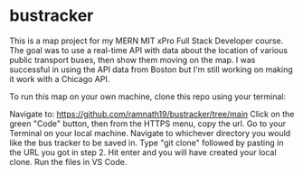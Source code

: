 # bustracker

This is a map project for my MERN MIT xPro Full Stack Developer course. The goal was to use a real-time API with data about the location of various public transport buses, then show them moving on the map. I was successful in using the API data from Boston but I'm still working on making it work with a Chicago API.

To run this map on your own machine, clone this repo using your terminal:

Navigate to: https://github.com/ramnath19/bustracker/tree/main
Click on the green "Code" button, then from the HTTPS menu, copy the url.
Go to your Terminal on your local machine. Navigate to whichever directory you would like the bus tracker to be saved in.
Type "git clone" followed by pasting in the URL you got in step 2.
Hit enter and you will have created your local clone. Run the files in VS Code.
